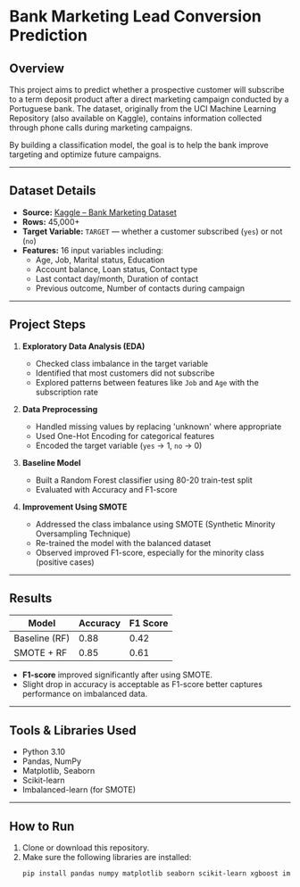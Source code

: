 # Bank Marketing Lead Conversion Prediction

## Overview

This project aims to predict whether a prospective customer will subscribe to a term deposit product after a direct marketing campaign conducted by a Portuguese bank. The dataset, originally from the UCI Machine Learning Repository (also available on Kaggle), contains information collected through phone calls during marketing campaigns.

By building a classification model, the goal is to help the bank improve targeting and optimize future campaigns.

---

## Dataset Details

- **Source:** [Kaggle – Bank Marketing Dataset](https://www.kaggle.com/datasets/willianoliveiragibin/bank-marketing)
- **Rows:** 45,000+
- **Target Variable:** `TARGET` — whether a customer subscribed (`yes`) or not (`no`)
- **Features:** 16 input variables including:
  - Age, Job, Marital status, Education
  - Account balance, Loan status, Contact type
  - Last contact day/month, Duration of contact
  - Previous outcome, Number of contacts during campaign

---

## Project Steps

1. **Exploratory Data Analysis (EDA)**
   - Checked class imbalance in the target variable
   - Identified that most customers did not subscribe
   - Explored patterns between features like `Job` and `Age` with the subscription rate

2. **Data Preprocessing**
   - Handled missing values by replacing 'unknown' where appropriate
   - Used One-Hot Encoding for categorical features
   - Encoded the target variable (`yes` → 1, `no` → 0)

3. **Baseline Model**
   - Built a Random Forest classifier using 80-20 train-test split
   - Evaluated with Accuracy and F1-score

4. **Improvement Using SMOTE**
   - Addressed the class imbalance using SMOTE (Synthetic Minority Oversampling Technique)
   - Re-trained the model with the balanced dataset
   - Observed improved F1-score, especially for the minority class (positive cases)

---

## Results

| Model             | Accuracy | F1 Score |
|------------------|----------|----------|
| Baseline (RF)     | 0.88     | 0.42     |
| SMOTE + RF        | 0.85     | 0.61     |

- **F1-score** improved significantly after using SMOTE.
- Slight drop in accuracy is acceptable as F1-score better captures performance on imbalanced data.

---

## Tools & Libraries Used

- Python 3.10
- Pandas, NumPy
- Matplotlib, Seaborn
- Scikit-learn
- Imbalanced-learn (for SMOTE)

---

## How to Run

1. Clone or download this repository.
2. Make sure the following libraries are installed:
   ```bash
   pip install pandas numpy matplotlib seaborn scikit-learn xgboost imbalanced-learn
